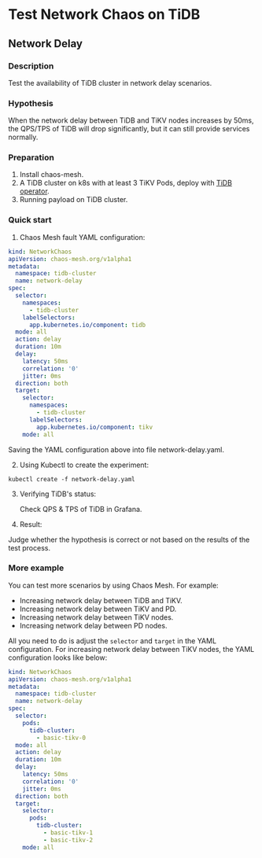 # Test Network Chaos on TiDB

## Network Delay

### Description

Test the availability of TiDB cluster in network delay scenarios.

### Hypothesis

When the network delay between TiDB and TiKV nodes increases by 50ms, the QPS/TPS of TiDB will drop significantly, but it can still provide services normally.

### Preparation

1. Install chaos-mesh.
2. A TiDB cluster on k8s with at least 3 TiKV Pods, deploy with [TiDB operator](https://docs.pingcap.com/tidb-in-kubernetes/stable/tidb-operator-overview).
3. Running payload on TiDB cluster.

### Quick start

1. Chaos Mesh fault YAML configuration:

```YAML
kind: NetworkChaos
apiVersion: chaos-mesh.org/v1alpha1
metadata:
  namespace: tidb-cluster
  name: network-delay
spec:
  selector:
    namespaces:
      - tidb-cluster
    labelSelectors:
      app.kubernetes.io/component: tidb
  mode: all
  action: delay
  duration: 10m
  delay:
    latency: 50ms
    correlation: '0'
    jitter: 0ms
  direction: both
  target:
    selector:
      namespaces:
        - tidb-cluster
      labelSelectors:
        app.kubernetes.io/component: tikv
    mode: all
```

Saving the YAML configuration above into file network-delay.yaml.

2. Using Kubectl to create the experiment:

```
kubectl create -f network-delay.yaml
```

3. Verifying TiDB's status:

    Check QPS & TPS of TiDB in Grafana.
    <!-- TODO: Add some Grafana picture -->

4. Result:

Judge whether the hypothesis is correct or not based on the results of the test process.

### More example

You can test more scenarios by using Chaos Mesh. For example:

- Increasing network delay between TiDB and TiKV.
- Increasing network delay between TiKV and PD.
- Increasing network delay between TiKV nodes.
- Increasing network delay between PD nodes.

All you need to do is adjust the `selector` and `target` in the YAML configuration. For increasing network delay between TiKV nodes, the YAML configuration looks like below:

```YAML
kind: NetworkChaos
apiVersion: chaos-mesh.org/v1alpha1
metadata:
  namespace: tidb-cluster
  name: network-delay
spec:
  selector:
    pods:
      tidb-cluster:
        - basic-tikv-0
  mode: all
  action: delay
  duration: 10m
  delay:
    latency: 50ms
    correlation: '0'
    jitter: 0ms
  direction: both
  target:
    selector:
      pods:
        tidb-cluster:
          - basic-tikv-1
          - basic-tikv-2
    mode: all
```
